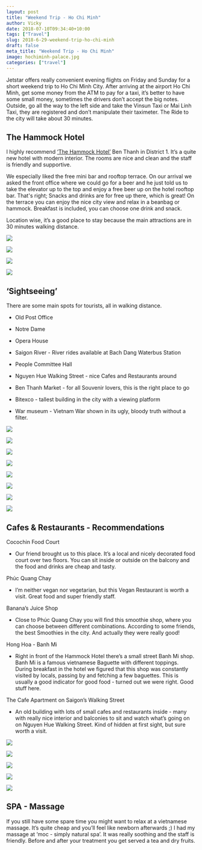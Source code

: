 ```yaml
---
layout: post
title: "Weekend Trip - Ho Chi Minh"
author: Vicky
date: 2018-07-10T09:34:40+10:00
tags: ["Travel"]
slug: 2018-6-29-weekend-trip-ho-chi-minh
draft: false
meta_title: "Weekend Trip - Ho Chi Minh"
image: hochiminh-palace.jpg
categories: ["travel"]
---
```


Jetstar offers really convenient evening flights on Friday and Sunday for a short weekend trip to Ho Chi Minh City. After arriving at the airport Ho Chi Minh, get some money from the ATM to pay for a taxi, it’s better to have some small money, sometimes the drivers don’t accept the big notes. Outside, go all the way to the left side and take the Vinsun Taxi or Mai Linh Taxi, they are registered and don’t manipulate their taximeter. The Ride to the city will take about 30 minutes.

## The Hammock Hotel

I highly recommend [‘The Hammock Hotel’](http://thehammockhotel.com/) Ben Thanh in District 1. It’s a quite new hotel with modern interior. The rooms are nice and clean and the staff is friendly and supportive.

We especially liked the free mini bar and rooftop terrace. On our arrival we asked the front office where we could go for a beer and he just told us to take the elevator up to the top and enjoy a free beer up on the hotel rooftop bar. That's right; Snacks and drinks are for free up there, which is great! On the terrace you can enjoy the nice city view and relax in a beanbag or hammock. Breakfast is included, you can choose one drink and snack.

Location wise, it’s a good place to stay because the main attractions are in 30 minutes walking distance.

![](./hotel-city-map.jpg)

![](./hotel-minibar-chips.jpg)

![](./hotel-minibar-drinks.jpg)

![](./hotel-rooftop-view.jpg)

## ‘Sightseeing’

There are some main spots for tourists, all in walking distance.

*   Old Post Office
    

*   Notre Dame
    
*   Opera House
    
*   Saigon River - River rides available at Bach Dang Waterbus Station
    
*   People Committee Hall
    
*   Nguyen Hue Walking Street - nice Cafes and Restaurants around
    
*   Ben Thanh Market - for all Souvenir lovers, this is the right place to go
    
*   Bitexco - tallest building in the city with a viewing platform
    
*   War museum - Vietnam War shown in its ugly, bloody truth without a filter.
    

![](./hochiminh-church.jpg)

![](./hochiminh-palace.jpg)

![](./brains-for-sale.jpg)

![](./market-dried-fruits.jpg)

![](./hochiminh-shops.jpg)

![](./saigon-waterbus-terminal.jpg)

![](./saigon-water-bus-timetable.jpg)

![](./saigon-skyline.jpg)

## Cafes & Restaurants - Recommendations

Cocochin Food Court

*   Our friend brought us to this place. It’s a local and nicely decorated food court over two floors. You can sit inside or outside on the balcony and the food and drinks are cheap and tasty.
    

Phúc Quang Chay

*   I’m neither vegan nor vegetarian, but this Vegan Restaurant is worth a visit. Great food and super friendly staff.
    

Banana’s Juice Shop

*   Close to Phúc Quang Chay you will find this smoothie shop, where you can choose between different combinations. According to some friends, the best Smoothies in the city. And actually they were really good!
    

Hong Hoa - Banh Mi

*   Right in front of the Hammock Hotel there’s a small street Banh Mi shop. Banh Mi is a famous vietnamese Baguette with different toppings. During breakfast in the hotel we figured that this shop was constantly visited by locals, passing by and fetching a few baguettes. This is usually a good indicator for good food - turned out we were right. Good stuff here.
    

The Cafe Apartment on Saigon’s Walking Street

*   An old building with lots of small cafes and restaurants inside - many with really nice interior and balconies to sit and watch what’s going on on Nguyen Hue Walking Street. Kind of hidden at first sight, but sure worth a visit.
    

![](./saigon-garden.jpg)

![](./saigon-foodcourt.jpg)

![](./pho-soup-food.jpg)

![](./smothie-shop.jpg)

![](./hong-hoa-banh-mi.jpg)

## SPA - Massage

If you still have some spare time you might want to relax at a vietnamese massage. It’s quite cheap and you’ll feel like newborn afterwards ;) I had my massage at ‘moc - simply natural spa’. It was really soothing and the staff is friendly. Before and after your treatment you get served a tea and dry fruits.